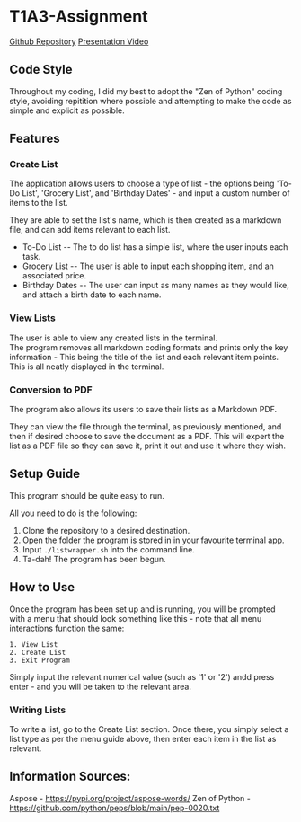 # T1A3-Assignment

[Github Repository](https://github.com/Bailey117/T1A3)
[Presentation Video](https://youtu.be/b6Z_hWe0z5w)

## Code Style
Throughout my coding, I did my best to adopt the "Zen of Python" coding style, avoiding repitition where possible and attempting to make the code as simple and explicit as possible. 

## Features
### **Create List**
The application allows users to choose a type of list - the options being 'To-Do List', 'Grocery List', and 'Birthday Dates' - and input a custom number of items to the list. 

They are able to set the list's name, which is then created as a markdown file, and can add items relevant to each list.

- To-Do List -- The to do list has a simple list, where the user inputs each task.
- Grocery List -- The user is able to input each shopping item, and an associated price. 
- Birthday Dates -- The user can input as many names as they would like, and attach a birth date to each name.

### **View Lists**
The user is able to view any created lists in the terminal.  
The program removes all markdown coding formats and prints only the key information - This being the title of the list and each relevant item points. This is all neatly displayed in the terminal.  

### **Conversion to PDF**
The program also allows its users to save their lists as a Markdown PDF. 

They can view the file through the terminal, as previously mentioned, and then if desired choose to save the document as a PDF. This will expert the list as a PDF file so they can save it, print it out and use it where they wish.
## Setup Guide
This program should be quite easy to run.

All you need to do is the following:
1. Clone the repository to a desired destination.
2. Open the folder the program is stored in in your favourite terminal app.
3. Input ```./listwrapper.sh``` into the command line. 
4. Ta-dah! The program has been begun.

## How to Use
Once the program has been set up and is running, you will be prompted with a menu that should look something like this - note that all menu interactions function the same: 
```
1. View List
2. Create List
3. Exit Program
```

Simply input the relevant numerical value (such as '1' or '2') andd press enter - and you will be taken to the relevant area.

### Writing Lists
To write a list, go to the Create List section. Once there, you simply select a list type as per the menu guide above, then enter each item in the list as relevant.



## Information Sources:
Aspose - https://pypi.org/project/aspose-words/
Zen of Python  - https://github.com/python/peps/blob/main/pep-0020.txt